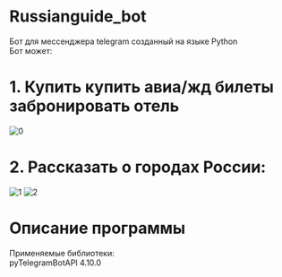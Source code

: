 # Russianguide_bot
Бот для мессенджера telegram созданный на языке Python<br />
Бот может:
# 1. Купить купить авиа/жд билеты забронировать отель
![0](https://user-images.githubusercontent.com/103204349/226172465-6be0bbf7-a5bb-43db-b494-2dca43b28db4.jpg)
# 2. Рассказать о городах России:
![1](https://user-images.githubusercontent.com/103204349/226172466-4b43639e-9bf5-489f-8aef-e3e3e4bc72d4.jpg)
![2](https://user-images.githubusercontent.com/103204349/226172467-4c1657a3-651e-487c-8ce7-7a98dbac130d.png)
# Описание программы
Применяемые библиотеки:<br />
pyTelegramBotAPI 4.10.0 <br />
